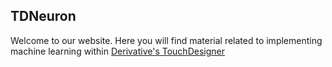 ## TDNeuron

Welcome to our website. Here you will find material related to implementing machine learning within [Derivative's TouchDesigner](https://www.derivative.ca/)

